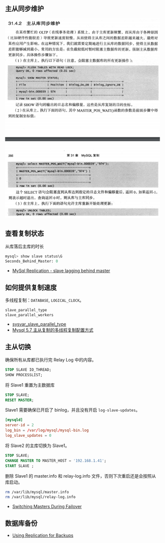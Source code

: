 ## 主从同步维护

![Alt text](img/master_slave_sync.jpg)

## 查看复制状态

从库落后主库的时长

```sql
mysql> show slave status\G
Seconds_Behind_Master: 0
```

- [MySql Replication - slave lagging behind master](https://stackoverflow.com/questions/8547827/mysql-replication-slave-lagging-behind-master)

## 如何提供复制速度

多线程复制：`DATABASE`, `LOGICAL_CLOCK`。

```
slave_parallel_type
slave_parallel_workers
```

- [sysvar_slave_parallel_type](https://dev.mysql.com/doc/refman/5.7/en/replication-options-slave.html#sysvar_slave_parallel_type)
- [Mysql 5.7 主从复制的多线程复制配置方式](https://www.jianshu.com/p/a1ff89122266)

## 主从切换

确保所有从库都已执行完 Relay Log 中的内容。

```sql
STOP SLAVE IO_THREAD;
SHOW PROCESSLIST;
```

将 Slave1 重置为主数据库

```sql
STOP SLAVE;
RESET MASTER;
```

Slave1 需要确保已开启了 binlog，并且没有开启 `log-slave-updates`。

```cnf
[mysqld]
server-id = 2
log_bin = /var/log/mysql/mysql-bin.log
log_slave_updates = 0
```

将 Slave2 的主库切换为 Slave1。

```sql
STOP SLAVE;
CHANGE MASTER TO MASTER_HOST = '192.168.1.41';
START SLAVE ;
```

删除 Slave1 的 master.info 和 relay-log.info 文件，否则下次重启还是会按照从库启动。

```sh
rm /var/lib/mysql/master.info 
rm /var/lib/mysql/relay-log.info
```

- [Switching Masters During Failover](https://dev.mysql.com/doc/refman/5.7/en/replication-solutions-switch.html)

## 数据库备份

- [Using Replication for Backups](https://dev.mysql.com/doc/refman/5.7/en/replication-solutions-backups.html)
